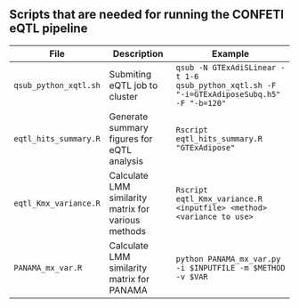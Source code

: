 ## Scripts that are needed for running the CONFETI eQTL pipeline


File | Description | Example
------------ | ------------- | ------------
`qsub_python_xqtl.sh` | Submiting eQTL job to cluster | `qsub -N GTExAdiSLinear -t 1-6 qsub_python_xqtl.sh -F "-i=GTExAdiposeSubq.h5" -F "-b=120"`                    
`eqtl_hits_summary.R` | Generate summary figures for eQTL analysis | `Rscript eqtl_hits_summary.R "GTExAdipose"`
`eqtl_Kmx_variance.R` | Calculate LMM similarity matrix for various methods | `Rscript eqtl_Kmx_variance.R <inputfile> <method> <variance to use>` 
`PANAMA_mx_var.R` | Calculate LMM similarity matrix for PANAMA | `python PANAMA_mx_var.py -i $INPUTFILE -m $METHOD -v $VAR` 
